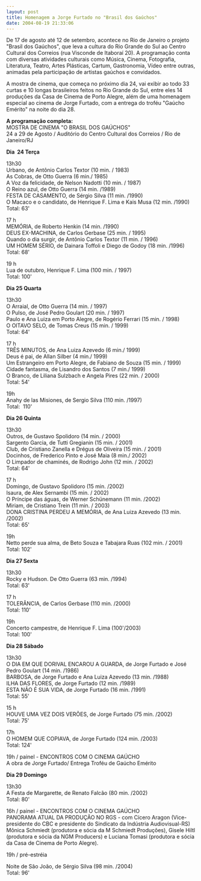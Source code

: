 ```yaml
---
layout: post
title: Homenagem a Jorge Furtado no "Brasil dos Gaúchos"
date: 2004-08-19 21:33:06
---
```

De 17 de agosto até 12 de setembro, acontece no Rio de Janeiro o projeto "Brasil dos Gaúchos", que leva a cultura do Rio Grande do Sul ao Centro Cultural dos Correios (rua Visconde de Itaboraí 20). A programação conta com diversas atividades culturais como Música, Cinema, Fotografia, Literatura, Teatro, Artes Plásticas, Cartum, Gastronomia, Vídeo entre outras, animadas pela participação de artistas gaúchos e convidados.

A mostra de cinema, que começa no próximo dia 24, vai exibir ao todo 33 curtas e 10 longas brasileiros feitos no Rio Grande do Sul, entre eles 14 produções da Casa de Cinema de Porto Alegre, além de uma homenagem especial ao cinema de Jorge Furtado, com a entrega do troféu "Gaúcho Emérito" na noite do dia 28.

**A programação completa:**\
MOSTRA DE CINEMA "O BRASIL DOS GAÚCHOS"\
24 a 29 de Agosto / Auditório do Centro Cultural dos Correios / Rio de Janeiro/RJ

**Dia  24 Terça**

13h30\
Urbano, de Antônio Carlos Textor (10 min. / 1983)\
As Cobras, de Otto Guerra (6 min./ 1985)\
A Voz da felicidade, de Nelson Nadotti (10 min. / 1987)\
O Reino azul, de Otto Guerra (14 min. /1989)\
FESTA DE CASAMENTO, de Sérgio Silva (11 min. /1990)\
O Macaco e o candidato, de Henrique F. Lima e Kais Musa (12 min. /1990)\
Total: 63'

17 h\
MEMÓRIA, de Roberto Henkin (14 min. /1990)\
DEUS EX-MACHINA, de Carlos Gerbase (25 min. / 1995)\
Quando o dia surgir, de Antônio Carlos Textor (11 min. / 1996)\
UM HOMEM SÉRIO, de Dainara Toffoli e Diego de Godoy (18 min. /1996)\
Total: 68'

19 h\
Lua de outubro, Henrique F. Lima (100 min. / 1997)\
Total: 100'

**Dia 25 Quarta**

13h30\
O Arraial, de Otto Guerra (14 min. / 1997)\
O Pulso, de José Pedro Goulart (20 min. / 1997)\
Paulo e Ana Luiza em Porto Alegre, de Rogério Ferrari (15 min. / 1998)\
O OITAVO SELO, de Tomas Creus (15 min. / 1999)\
Total: 64'

17 h\
TRÊS MINUTOS, de Ana Luiza Azevedo (6 min./ 1999)\
Deus é pai, de Allan Silber (4 min./ 1999)\
Um Estrangeiro em Porto Alegre, de Fabiano de Souza (15 min. / 1999)\
Cidade fantasma, de Lisandro dos Santos (7 min./ 1999)\
O Branco, de Liliana Sulzbach e Angela Pires (22 min. / 2000)\
Total: 54'

19h\
Anahy de las Misiones, de Sergio Silva (110 min. /1997)\
Total:  110'

**Dia 26 Quinta**

13h30\
Outros, de Gustavo Spolidoro (14 min. / 2000)\
Sargento Garcia, de Tutti Gregianin (15 min. / 2001)\
Club, de Cristiano Zanella e Drégus de Oliveira (15 min. / 2001)\
Docinhos, de Frederico Pinto e José Maia (8 min./ 2002)\
O Limpador de chaminés, de Rodrigo John (12 min. / 2002)\
Total: 64'

17 h\
Domingo, de Gustavo Spolidoro (15 min. /2002)\
Isaura, de Alex Sernambi (15 min. / 2002)\
O Príncipe das águas, de Werner Schünemann (11 min. /2002)\
Miriam, de Cristiano Trein (11 min. / 2003)\
DONA CRISTINA PERDEU A MEMÓRIA, de Ana Luiza Azevedo (13 min. /2002)\
Total: 65'

19h\
Netto perde sua alma, de Beto Souza e Tabajara Ruas (102 min. / 2001)\
Total: 102'

**Dia 27 Sexta**

13h30\
Rocky e Hudson. De Otto Guerra (63 min. /1994)\
Total: 63'

17 h\
TOLERÂNCIA, de Carlos Gerbase (110 min. /2000)\
Total: 110'

19h\
Concerto campestre, de Henrique F. Lima (100'/2003)\
Total: 100'

**Dia 28 Sábado**

13h30\
O DIA EM QUE DORIVAL ENCAROU A GUARDA, de Jorge Furtado e José Pedro Goulart (14 min. /1986)\
BARBOSA, de Jorge Furtado e Ana Luiza Azevedo (13 min. /1988)\
ILHA DAS FLORES, de Jorge Furtado (12 min. /1989)\
ESTA NÃO É SUA VIDA, de Jorge Furtado (16 min. /1991)\
Total: 55'

15 h\
HOUVE UMA VEZ DOIS VERÕES, de Jorge Furtado (75 min. /2002)\
Total: 75'

17h\
O HOMEM QUE COPIAVA, de Jorge Furtado (124 min. /2003)\
Total: 124'

19h / painel - ENCONTROS COM O CINEMA GAÚCHO\
A obra de Jorge Furtado/ Entrega Troféu de Gaúcho Emérito

**Dia 29 Domingo**

13h30\
A Festa de Margarette, de Renato Falcão (80 min. /2002)\
Total: 80'

16h / painel - ENCONTROS COM O CINEMA GAÚCHO\
PANORAMA ATUAL DA PRODUÇÃO NO RGS - com Cícero Aragon (Vice-presidente do CBC e presidente do Sindicato da Indústria Audiovisual-RS) Mônica Schmiedt (produtora e sócia da M Schmiedt Produções), Gisele Hiltl (produtora e sócia da NGM Producers) e Luciana Tomasi (produtora e sócia da Casa de Cinema de Porto Alegre).

19h / pré-estréia

Noite de São João, de Sérgio Silva (98 min. /2004)\
Total: 96'